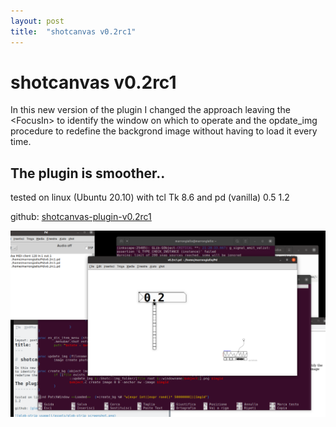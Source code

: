 ```yaml
---
layout: post
title:  "shotcanvas v0.2rc1"
---
```


# shotcanvas v0.2rc1

In this new version of the plugin I changed the approach leaving the \<FocusIn> to identify the window on which to operate and the opdate_img procedure to redefine the backgrond image without having to load it every time.

The plugin is smoother..
----------------------

tested on linux (Ubuntu 20.10) with tcl Tk 8.6 and pd (vanilla) 0.5
1.2

github: [shotcanvas-plugin-v0.2rc1](https://github.com/marrongiallo/shotcanvas/tree/v0.2rc1)

![v0.2rc1 welcome](/assets/screen_v02rc1.png)